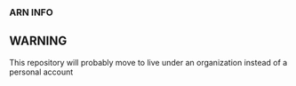 ### ARN INFO

## WARNING
This repository will probably move to live under an organization instead of a personal account

 